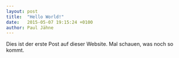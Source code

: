 ```yaml
---
layout: post
title:  "Hello World!"
date:   2015-05-07 19:15:24 +0100
author: Paul Jähne
---
```


Dies ist der erste Post auf dieser Website. Mal schauen, was noch so kommt.
